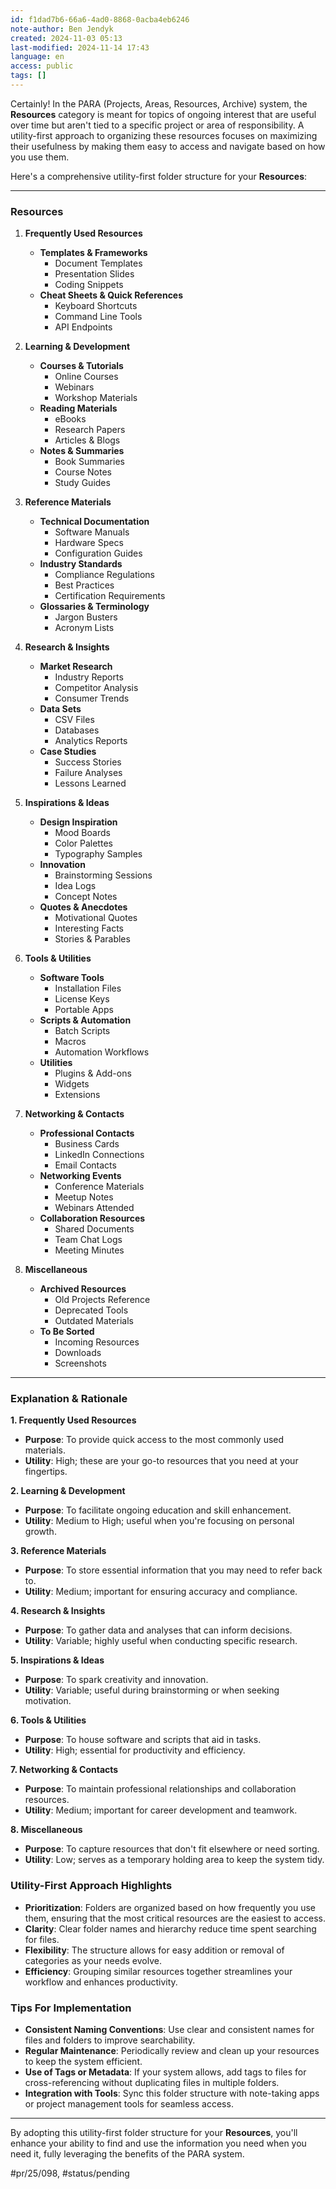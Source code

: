 ```yaml
---
id: f1dad7b6-66a6-4ad0-8868-0acba4eb6246
note-author: Ben Jendyk
created: 2024-11-03 05:13
last-modified: 2024-11-14 17:43
language: en
access: public
tags: []
---
```


Certainly! In the PARA (Projects, Areas, Resources, Archive) system, the **Resources** category is meant for topics of ongoing interest that are useful over time but aren't tied to a specific project or area of responsibility. A utility-first approach to organizing these resources focuses on maximizing their usefulness by making them easy to access and navigate based on how you use them.

Here's a comprehensive utility-first folder structure for your **Resources**:

---

### **Resources**

1. **Frequently Used Resources**
	- **Templates & Frameworks**
	  - Document Templates
	  - Presentation Slides
	  - Coding Snippets
	- **Cheat Sheets & Quick References**
	  - Keyboard Shortcuts
	  - Command Line Tools
	  - API Endpoints

2. **Learning & Development**
	- **Courses & Tutorials**
	  - Online Courses
	  - Webinars
	  - Workshop Materials
	- **Reading Materials**
	  - eBooks
	  - Research Papers
	  - Articles & Blogs
	- **Notes & Summaries**
	  - Book Summaries
	  - Course Notes
	  - Study Guides

3. **Reference Materials**
	- **Technical Documentation**
	  - Software Manuals
	  - Hardware Specs
	  - Configuration Guides
	- **Industry Standards**
	  - Compliance Regulations
	  - Best Practices
	  - Certification Requirements
	- **Glossaries & Terminology**
	  - Jargon Busters
	  - Acronym Lists

4. **Research & Insights**
	- **Market Research**
	  - Industry Reports
	  - Competitor Analysis
	  - Consumer Trends
	- **Data Sets**
	  - CSV Files
	  - Databases
	  - Analytics Reports
	- **Case Studies**
	  - Success Stories
	  - Failure Analyses
	  - Lessons Learned

5. **Inspirations & Ideas**
	- **Design Inspiration**
	  - Mood Boards
	  - Color Palettes
	  - Typography Samples
	- **Innovation**
	  - Brainstorming Sessions
	  - Idea Logs
	  - Concept Notes
	- **Quotes & Anecdotes**
	  - Motivational Quotes
	  - Interesting Facts
	  - Stories & Parables

6. **Tools & Utilities**
	- **Software Tools**
	  - Installation Files
	  - License Keys
	  - Portable Apps
	- **Scripts & Automation**
	  - Batch Scripts
	  - Macros
	  - Automation Workflows
	- **Utilities**
	  - Plugins & Add-ons
	  - Widgets
	  - Extensions

7. **Networking & Contacts**
	- **Professional Contacts**
	  - Business Cards
	  - LinkedIn Connections
	  - Email Contacts
	- **Networking Events**
	  - Conference Materials
	  - Meetup Notes
	  - Webinars Attended
	- **Collaboration Resources**
	  - Shared Documents
	  - Team Chat Logs
	  - Meeting Minutes

8. **Miscellaneous**
	- **Archived Resources**
	  - Old Projects Reference
	  - Deprecated Tools
	  - Outdated Materials
	- **To Be Sorted**
	  - Incoming Resources
	  - Downloads
	  - Screenshots

---

### **Explanation & Rationale**

**1. Frequently Used Resources**
- **Purpose**: To provide quick access to the most commonly used materials.
- **Utility**: High; these are your go-to resources that you need at your fingertips.

**2. Learning & Development**
- **Purpose**: To facilitate ongoing education and skill enhancement.
- **Utility**: Medium to High; useful when you're focusing on personal growth.

**3. Reference Materials**
- **Purpose**: To store essential information that you may need to refer back to.
- **Utility**: Medium; important for ensuring accuracy and compliance.

**4. Research & Insights**
- **Purpose**: To gather data and analyses that can inform decisions.
- **Utility**: Variable; highly useful when conducting specific research.

**5. Inspirations & Ideas**
- **Purpose**: To spark creativity and innovation.
- **Utility**: Variable; useful during brainstorming or when seeking motivation.

**6. Tools & Utilities**
- **Purpose**: To house software and scripts that aid in tasks.
- **Utility**: High; essential for productivity and efficiency.

**7. Networking & Contacts**
- **Purpose**: To maintain professional relationships and collaboration resources.
- **Utility**: Medium; important for career development and teamwork.

**8. Miscellaneous**
- **Purpose**: To capture resources that don't fit elsewhere or need sorting.
- **Utility**: Low; serves as a temporary holding area to keep the system tidy.

### **Utility-First Approach Highlights**

- **Prioritization**: Folders are organized based on how frequently you use them, ensuring that the most critical resources are the easiest to access.
- **Clarity**: Clear folder names and hierarchy reduce time spent searching for files.
- **Flexibility**: The structure allows for easy addition or removal of categories as your needs evolve.
- **Efficiency**: Grouping similar resources together streamlines your workflow and enhances productivity.

### **Tips For Implementation**

- **Consistent Naming Conventions**: Use clear and consistent names for files and folders to improve searchability.
- **Regular Maintenance**: Periodically review and clean up your resources to keep the system efficient.
- **Use of Tags or Metadata**: If your system allows, add tags to files for cross-referencing without duplicating files in multiple folders.
- **Integration with Tools**: Sync this folder structure with note-taking apps or project management tools for seamless access.

---

By adopting this utility-first folder structure for your **Resources**, you'll enhance your ability to find and use the information you need when you need it, fully leveraging the benefits of the PARA system.


#pr/25/098, #status/pending